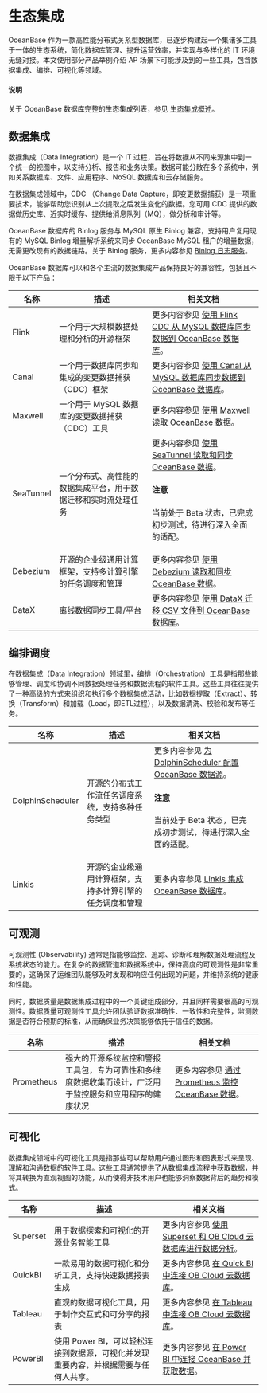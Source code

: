 # 生态集成

OceanBase 作为一款高性能分布式关系型数据库，已逐步构建起一个集诸多工具于一体的生态系统，简化数据库管理、提升运营效率，并实现与多样化的 IT 环境无缝对接。本文使用部分产品举例介绍 AP 场景下可能涉及到的一些工具，包含数据集成、编排、可视化等领域。

<main id="notice" type='explain'>
  <h4>说明</h4>
  <p>关于 OceanBase 数据库完整的生态集成列表，参见 <a href="https://www.oceanbase.com/docs/common-oceanbase-database-cn-1000000000903440">生态集成概述</a>。</p>
</main>

## 数据集成

数据集成（Data Integration）是一个 IT 过程，旨在将数据从不同来源集中到一个统一的视图中，以支持分析、报告和业务决策。数据可能分散在多个系统中，例如关系数据库、文件、应用程序、NoSQL 数据库和云存储服务。

在数据集成领域中，CDC （Change Data Capture，即变更数据捕获）是一项重要技术，能够帮助您识别从上次提取之后发生变化的数据。您可用 CDC 提供的数据做历史库、近实时缓存、提供给消息队列（MQ），做分析和审计等。

OceanBase 数据库的 Binlog 服务与 MySQL 原生 Binlog 兼容，支持用户复用现有的 MySQL Binlog 增量解析系统来同步 OceanBase MySQL 租户的增量数据，无需更改现有的数据链路。关于 Binlog 服务，更多内容参见 [Binlog 日志服务](../700.reference/1500.Components-and-Tools/300.data-integrate/100.oblogproxy-overview.md)。

OceanBase 数据库可以和各个主流的数据集成产品保持良好的兼容性，包括且不限于以下产品：

|**名称**|**描述**|**相关文档**|
|---|---|---|
| Flink | 一个用于大规模数据处理和分析的开源框架 | 更多内容参见 [使用 Flink CDC 从 MySQL 数据库同步数据到 OceanBase 数据库](../500.data-migration/200.migrate-data-from-mysql-database-to-oceanbase-database/600.use-flink-cdc-to-migrate-data-from-mysql-database-to-oceanbase-database.md)。 |
| Canal | 一个用于数据库同步和集成的变更数据捕获（CDC）框架 | 更多内容参见 [使用 Canal 从 MySQL 数据库同步数据到 OceanBase 数据库](../500.data-migration/200.migrate-data-from-mysql-database-to-oceanbase-database/500.use-canal-to-migrate-data-from-mysql-database-to-oceanbase-database.md)。 |
| Maxwell | 一个用于 MySQL 数据库的变更数据捕获（CDC）工具 | 更多内容参见 [使用 Maxwell 读取 OceanBase 数据](../700.reference/1600.ecological-integration/1500.maxwell.md)。 |
| SeaTunnel | 一个分布式、高性能的数据集成平台，用于数据迁移和实时流处理任务 | 更多内容参见 [使用 SeaTunnel 读取和同步 OceanBase 数据](../700.reference/1600.ecological-integration/1300.seatunnel.md)。<main id="notice" type='notice'><h4>注意</h4><p>当前处于 Beta 状态，已完成初步测试，待进行深入全面的适配。</p></main>|
| Debezium | 开源的企业级通用计算框架，支持多计算引擎的任务调度和管理 | 更多内容参见 [使用 Debezium 读取和同步 OceanBase 数据](../700.reference/1600.ecological-integration/1600.debezium.md)。 |
| DataX | 离线数据同步工具/平台 | 更多内容参见 [使用 DataX 迁移 CSV 文件到 OceanBase 数据库](../500.data-migration/700.migrate-data-from-csv-file-to-oceanbase-database/100.use-datax-to-load-csv-data-files-to-oceanbase-database.md)。 |

## 编排调度

在数据集成（Data Integration）领域里，编排（Orchestration）工具是指那些能够管理、调度和协调不同数据处理任务和数据流程的软件工具。这些工具往往提供了一种高级的方式来组织和执行多个数据集成活动，比如数据提取（Extract）、转换（Transform）和加载（Load，即ETL过程），以及数据清洗、校验和发布等任务。

|**名称**|**描述** |**相关文档**|
|---|---|---|
| DolphinScheduler | 开源的分布式工作流任务调度系统，支持多种任务类型 | 更多内容参见 [为 DolphinScheduler 配置 OceanBase 数据源](../700.reference/1600.ecological-integration/1200.dolphinscheduler.md)。<main id="notice" type='notice'><h4>注意</h4><p>当前处于 Beta 状态，已完成初步测试，待进行深入全面的适配。</p></main>|
| Linkis | 开源的企业级通用计算框架，支持多计算引擎的任务调度和管理 | 更多内容参见 [Linkis 集成 OceanBase 数据库](../700.reference/1600.ecological-integration/1400.linkis.md)。 |

## 可观测

可观测性 (Observability) 通常是指能够监控、追踪、诊断和理解数据处理流程及系统状态的能力。在复杂的数据管道和数据系统中，保持高度的可观测性是非常重要的，这确保了运维团队能够及时发现和响应任何出现的问题，并维持系统的健康和性能。

同时，数据质量是数据集成过程中的一个关键组成部分，并且同样需要很高的可观测性。数据质量可观测性工具允许团队验证数据准确性、一致性和完整性，监测数据是否符合预期的标准，从而确保业务决策能够依托于信任的数据。

|**名称**|**描述**|**相关文档**|
|---|---|---|
| Prometheus | 强大的开源系统监控和警报工具包，专为可靠性和多维度数据收集而设计，广泛用于监控服务和应用程序的健康状况 | 更多内容参见 [通过 Prometheus 监控 OceanBase 数据](https://www.oceanbase.com/docs/common-ocp-1000000000826572)。 |

## 可视化

数据集成领域中的可视化工具是指那些可以帮助用户通过图形和图表形式来呈现、理解和沟通数据的软件工具。这些工具通常提供了从数据集成流程中获取数据，并将其转换为直观视图的功能，从而使得非技术用户也能够洞察数据背后的趋势和模式。

|**名称**|**描述**|**相关文档**|
|---|---|---|
| Superset | 用于数据探索和可视化的开源业务智能工具 | 更多内容参见 [使用 Superset 和 OB Cloud 云数据库进行数据分析](../700.reference/1600.ecological-integration/100.superset-mysql-connection-oceanbase-sample-program.md)。 |
| QuickBI | 一款易用的数据可视化和分析工具，支持快速数据报表生成 | 更多内容参见 [在 Quick BI 中连接 OB Cloud 云数据库](../700.reference/1600.ecological-integration/400.quick-bi.md)。 |
| Tableau | 直观的数据可视化工具，用于制作交互式和可分享的报表 | 更多内容参见 [在 Tableau 中连接 OB Cloud 云数据库](../700.reference/1600.ecological-integration/500.tableau.md)。 |
| PowerBI | 使用 Power BI，可以轻松连接到数据源，可视化并发现重要内容，并根据需要与任何人共享。 | 更多内容参见 [在 Power BI 中连接 OceanBase 并获取数据](../700.reference/1600.ecological-integration/300.power-bi.md)。 |
